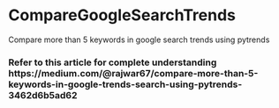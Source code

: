 # CompareGoogleSearchTrends
Compare more than 5 keywords in google search trends using pytrends

<h3>Refer to this article for complete understanding
https://medium.com/@rajwar67/compare-more-than-5-keywords-in-google-trends-search-using-pytrends-3462d6b5ad62</h3>
